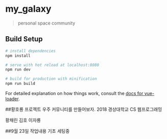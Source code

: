 # my_galaxy

> personal space community

## Build Setup

``` bash
# install dependencies
npm install

# serve with hot reload at localhost:8080
npm run dev

# build for production with minification
npm run build
```

For detailed explanation on how things work, consult the [docs for vue-loader](http://vuejs.github.io/vue-loader).

##황호룡 프로젝트
우주 커뮤니티를 만들어보자.
2018 경상대학교 CS 웹프로그래밍 

황채린
김호
이자룡

##9월 23일 작업내용
기초 세팅중